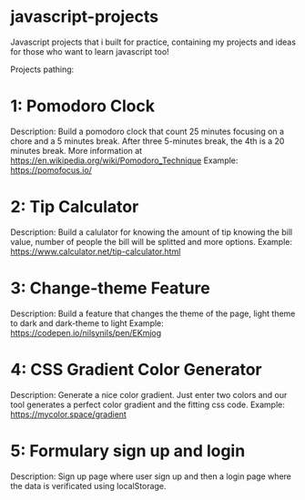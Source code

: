 # javascript-projects
Javascript projects that i built for practice, containing my projects and ideas for those who want to learn javascript too!

Projects pathing:

# 1: Pomodoro Clock
Description: Build a pomodoro clock that count 25 minutes focusing on a chore and a 5 minutes break. After three 5-minutes break, the 4th is a 20 minutes break. More information at https://en.wikipedia.org/wiki/Pomodoro_Technique
Example: https://pomofocus.io/

# 2: Tip Calculator
Description: Build a calulator for knowing the amount of tip knowing the bill value, number of people the bill will be splitted and more options.
Example: https://www.calculator.net/tip-calculator.html

# 3: Change-theme Feature
Description: Build a feature that changes the theme of the page, light theme to dark and dark-theme to light
Example: https://codepen.io/nilsynils/pen/EKmjog

# 4: CSS Gradient Color Generator
Description: Generate a nice color gradient. Just enter two colors and our tool generates a perfect color gradient and the fitting css code.
Example: https://mycolor.space/gradient

# 5: Formulary sign up and login
Description: Sign up page where user sign up and then a login page where  the data is verificated using localStorage.
